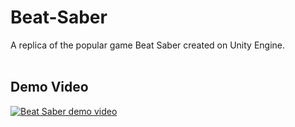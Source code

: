 # Beat-Saber<br>
A replica of the popular game Beat Saber created on Unity Engine.<br>
<br>
## Demo Video<br>
[![Beat Saber demo video](https://img.youtube.com/vi/<T_6ECiDot4w>/maxresdefault.jpg)](https://youtu.be/T_6ECiDot4w)
